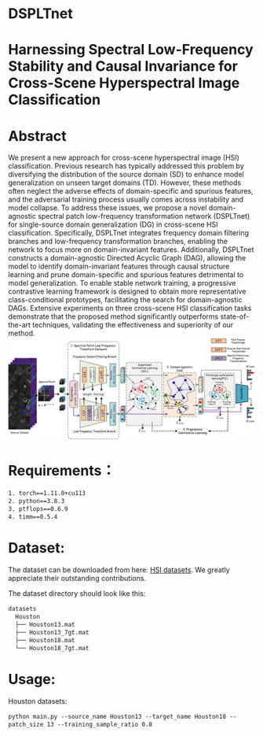 # DSPLTnet
# Harnessing Spectral Low-Frequency Stability and Causal Invariance for Cross-Scene Hyperspectral Image Classification

# Abstract
We present a new approach for cross-scene hyperspectral image (HSI) classification. Previous research has typically addressed this problem by diversifying the distribution of the source domain (SD) to enhance model generalization on unseen target domains (TD). However, these methods often neglect the adverse effects of domain-specific and spurious features, and the adversarial training process usually comes across instability and model collapse. To address these issues, we propose a novel domain-agnostic spectral patch low-frequency transformation network (DSPLTnet) for single-source domain generalization (DG) in cross-scene HSI classification. Specifically, DSPLTnet integrates frequency domain filtering branches and low-frequency transformation branches, enabling the network to focus more on domain-invariant features. Additionally, DSPLTnet constructs a domain-agnostic Directed Acyclic Graph (DAG), allowing the model to identify domain-invariant features through causal structure learning and prune domain-specific and spurious features detrimental to model generalization. To enable stable network training, a progressive contrastive learning framework is designed to obtain more representative class-conditional prototypes, facilitating the search for domain-agnostic DAGs. Extensive experiments on three cross-scene HSI classification tasks demonstrate that the proposed method significantly outperforms state-of-the-art techniques, validating the effectiveness and superiority of our method.
![DSPLTnet Framework](figure/DSPLTnet.png)

# Requirements：
```
1. torch==1.11.0+cu113
2. python==3.8.3
3. ptflops==0.6.9
4. timm==0.5.4
```
# Dataset:
The dataset can be downloaded from here: [HSI datasets](https://github.com/YuxiangZhang-BIT/Data-CSHSI). We greatly appreciate their outstanding contributions.

The dataset directory should look like this:
```
datasets
  Houston
  ├── Houston13.mat
  ├── Houston13_7gt.mat
  ├── Houston18.mat
  └── Houston18_7gt.mat
```

# Usage:
Houston datasets:
```
python main.py --source_name Houston13 --target_name Houston18 --patch_size 13 --training_sample_ratio 0.8
```

